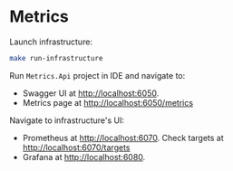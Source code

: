 # Metrics

Launch infrastructure:

```bash
make run-infrastructure
```

Run `Metrics.Api` project in IDE and navigate to:

- Swagger UI at <http://localhost:6050>.
- Metrics page at <http://localhost:6050/metrics>

Navigate to infrastructure's UI:

- Prometheus at <http://localhost:6070>. Check targets at <http://localhost:6070/targets>
- Grafana at <http://localhost:6080>.

